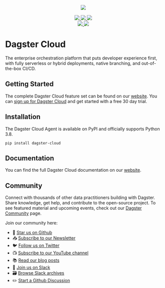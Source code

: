 <p align="center">
  <a target="_blank" href="https://dagster.io/cloud" style="background:none">
    <img src="https://github.com/dagster-io/dagster-cloud/raw/main/assets/dagster-cloud-logo.png" width="auto"/>
  </a>
  <br /><br />
  <a target="_blank" href="https://twitter.com/dagster" style="background:none">
    <img src="https://img.shields.io/twitter/follow/dagster?labelColor=4F43DD&color=163B36&logo=twitter&style=flat">
  </a>
  <a target="_blank" href="https://dagster.io/slack" style="background:none">
    <img src="https://img.shields.io/badge/slack-dagster-blue.svg?labelColor=4F43DD&color=163B36&logo=slack" />
  </a>
  <a target="_blank" href="https://github.com/dagster-io/dagster" style="background:none">
    <img src="https://img.shields.io/github/stars/dagster-io/dagster?labelColor=4F43DD&color=163B36&logo=github">
  </a>
  <br />
  <a target="_blank" href="https://pypi.org/project/dagster-cloud/" style="background:none">
    <img src="https://img.shields.io/pypi/v/dagster-cloud?labelColor=4F43DD&color=163B36">
  </a>
  <a target="_blank" href="https://pypi.org/project/dagster-cloud/" style="background:none">
    <img src="https://img.shields.io/pypi/pyversions/dagster-cloud?labelColor=4F43DD&color=163B36">
  </a>
</p>

# Dagster Cloud

The enterprise orchestration platform that puts developer experience first, with fully serverless or hybrid deployments, native branching, and out-of-the-box CI/CD.

## Getting Started

The complete Dagster Cloud feature set can be found on our [website](https://dagster.io/cloud). You
can [sign up for Dagster Cloud](https://dagster.cloud/signup) and get started with a free 30 day
trial.

## Installation

The Dagster Cloud Agent is available on PyPI and officially supports Python 3.8.

```
pip install dagster-cloud
```

## Documentation

You can find the full Dagster Cloud documentation on our
[website](https://docs.dagster.io/dagster-cloud).

## Community

Connect with thousands of other data practitioners building with Dagster. Share knowledge, get help,
and contribute to the open-source project. To see featured material and upcoming events, check out
our [Dagster Community](https://dagster.io/community) page.

Join our community here:

- 🌟 [Star us on Github](https://github.com/dagster-io/dagster)
- 📥 [Subscribe to our Newsletter](https://dagster.io/newsletter-signup)
- 🐦 [Follow us on Twitter](https://twitter.com/dagster)
- 📺 [Subscribe to our YouTube channel](https://www.youtube.com/channel/UCfLnv9X8jyHTe6gJ4hVBo9Q)
- 📚 [Read our blog posts](https://dagster.io/blog)
- 👋 [Join us on Slack](https://dagster.io/slack)
- 🗃 [Browse Slack archives](https://discuss.dagster.io)
- ✏️ [Start a Github Discussion](https://github.com/dagster-io/dagster/discussions)
